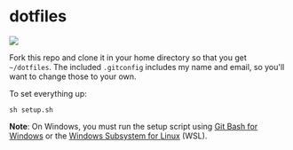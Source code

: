 # dotfiles

![](https://i.imgur.com/ZGe7plS.png)

Fork this repo and clone it in your home directory so that you get `~/dotfiles`. The included `.gitconfig` includes my name and email, so you'll want to change those to your own.

To set everything up:

``` shell
sh setup.sh
```

**Note**: On Windows, you must run the setup script using [Git Bash for Windows](https://git-for-windows.github.io) or the [Windows Subsystem for Linux](https://docs.microsoft.com/en-us/windows/wsl/install-win10) (WSL).
